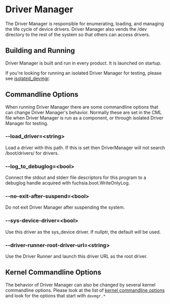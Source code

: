 # Driver Manager

The Driver Manager is responsible for enumerating, loading, and managing the life cycle of device
drivers. Driver Manager also vends the /dev directory to the rest of the system so that others
can access drivers.

## Building and Running

Driver Manager is built and run in every product. It is launched on startup.

If you're looking for running an isolated Driver Manager for testing, please see
[isolated_devmgr](/src/lib/isolated_devmgr/README.md).


## Commandline Options

When running Driver Manager there are some commandline options that can change Driver Manager's
behavior. Normally these are set in the CML file when Driver Manager is run as a component, or
through isolated Driver Manager for testing.

### --load_driver=\<string\>

Load a driver with this path. If this is set then DriverManager will not search
/boot/drivers/ for drivers.

### --log_to_debuglog=\<bool\>

Connect the stdout and stderr file descriptors for this program to a debuglog handle acquired with
fuchsia.boot.WriteOnlyLog.

### --no-exit-after-suspend=\<bool\>

Do not exit Driver Manager after suspending the system.

### --sys-device-driver=\<bool\>

Use this driver as the sys_device driver.  If nullptr, the default will be used.

### --driver-runner-root-driver-url=\<string\>

Use the Driver Runner and launch this driver URL as the root driver.

## Kernel Commandline Options

The behavior of Driver Manager can also be changed by several kernel commandline options.
Please look at the list of [kernel commandline options](/docs/reference/kernel/kernel_cmdline.md)
and look for the options that start with `devmgr.*`
